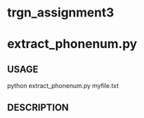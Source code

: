# trgn_assignment3

# extract_phonenum.py

## USAGE
python extract_phonenum.py myfile.txt

## DESCRIPTION
